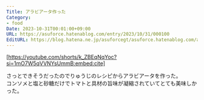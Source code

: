 ```yaml
---
Title: アラビアータ作った
Category:
- food
Date: 2023-10-31T00:01:00+09:00
URL: https://asuforce.hatenablog.com/entry/2023/10/31/000100
EditURL: https://blog.hatena.ne.jp/asuforcegt/asuforce.hatenablog.com/atom/entry/6801883189055040214
---
```


[https://youtube.com/shorts/k_ZBEqNqYoc?si=1mO7W5qVVNYsUmmB:embed:cite]

さっとできそうだったのでりゅうじのレシピからアラビアータを作った。  
コンソメと塩と砂糖だけでトマトと具材の旨味が凝縮されていてとても美味しかった。  
